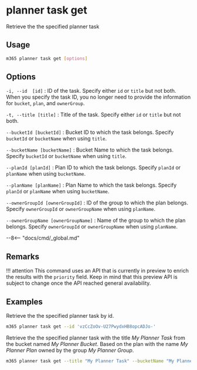# planner task get

Retrieve the the specified planner task

## Usage

```sh
m365 planner task get [options]
```

## Options

`-i, --id  [id]`
: ID of the task. Specify either `id` or `title` but not both. When you specify the task ID, you no longer need to provide the information for `bucket`, `plan`, and `ownerGroup`.

`-t, --title [title]`
: Title of the task. Specify either `id` or `title` but not both.

`--bucketId [bucketId]`
: Bucket ID to which the task belongs. Specify `bucketId` or `bucketName` when using `title`.

`--bucketName [bucketName]`
: Bucket Name to which the task belongs. Specify `bucketId` or `bucketName` when using `title`.

`--planId [planId]`
: Plan ID to which the task belongs. Specify `planId` or `planName` when using `bucketName`.

`--planName [planName]`
: Plan Name to which the task belongs. Specify `planId` or `planName` when using `bucketName`.

`--ownerGroupId [ownerGroupId]`
: ID of the group to which the plan belongs. Specify `ownerGroupId` or `ownerGroupName` when using `planName`.

`--ownerGroupName [ownerGroupName]`
: Name of the group to which the plan belongs. Specify `ownerGroupId` or `ownerGroupName` when using `planName`.

--8<-- "docs/cmd/_global.md"

## Remarks

!!! attention
    This command uses an API that is currently in preview to enrich the results with the `priority` field. Keep in mind that this preview API is subject to change once the API reached general availability.

## Examples

Retrieve the the specified planner task by id.

```sh
m365 planner task get --id 'vzCcZoOv-U27PwydxHB8opcADJo-'
```

Retrieve the the specified planner task with the title _My Planner Task_ from the bucket named _My Planner Bucket_. Based on the plan with the name _My Planner Plan_ owned by the group _My Planner Group_.

```sh
m365 planner task get --title "My Planner Task" --bucketName "My Planner Bucket" --planName "My Planner Plan" --ownerGroupName "My Planner Group"
```
